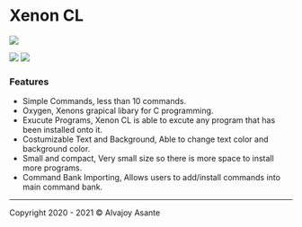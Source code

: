 # Xenon CL

![](https://i.imgur.com/rzbh2LC.png)

![](https://img.shields.io/badge/Release-BETA-green) ![](https://img.shields.io/github/issues/Overload02/Xenon-CL)

### Features

- Simple Commands, less than 10 commands.
- Oxygen, Xenons grapical libary for C programming.
- Exucute Programs, Xenon CL is able to excute any program that has been installed onto it.
- Costumizable Text and Background, Able to change text color and background color.
- Small and compact, Very small size so there is more space to install more programs.
- Command Bank Importing, Allows users to add/install commands into main command bank. 

------------


Copyright 2020 - 2021 &copy; Alvajoy Asante
